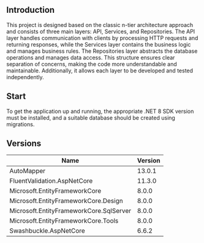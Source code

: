 
## Introduction

This project is designed based on the classic n-tier architecture approach and consists of three main layers: API, Services, and Repositories. The API layer handles communication with clients by processing HTTP requests and returning responses, while the Services layer contains the business logic and manages business rules. The Repositories layer abstracts the database operations and manages data access. This structure ensures clear separation of concerns, making the code more understandable and maintainable. Additionally, it allows each layer to be developed and tested independently.

## Start

To get the application up and running, the appropriate .NET 8 SDK version must be installed, and a suitable database should be created using migrations.

## Versions

| Name                                 | Version     |
|--------------------------------------|-------------|
| AutoMapper                           | 13.0.1      |
| FluentValidation.AspNetCore          | 11.3.0      |
| Microsoft.EntityFrameworkCore        | 8.0.0       |
| Microsoft.EntityFrameworkCore.Design | 8.0.0       |
| Microsoft.EntityFrameworkCore.SqlServer | 8.0.0    |
| Microsoft.EntityFrameworkCore.Tools | 8.0.0       |
| Swashbuckle.AspNetCore               | 6.6.2       |